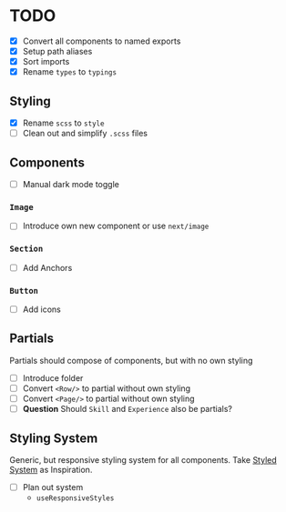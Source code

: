 # TODO

- [x] Convert all components to named exports
- [x] Setup path aliases
- [x] Sort imports
- [x] Rename `types` to `typings`

## Styling

- [x] Rename `scss` to `style`
- [ ] Clean out and simplify `.scss` files

## Components

- [ ] Manual dark mode toggle

### `Image`

- [ ] Introduce own new component or use `next/image`

### `Section`

- [ ] Add Anchors

### `Button`

- [ ] Add icons

## Partials

Partials should compose of components, but with no own styling

- [ ] Introduce folder
- [ ] Convert `<Row/>` to partial without own styling
- [ ] Convert `<Page/>` to partial without own styling
- [ ] **Question** Should `Skill` and `Experience` also be partials?

## Styling System

Generic, but responsive styling system for all components.
Take [Styled System](https://styled-system.com/) as Inspiration.

- [ ] Plan out system
  - `useResponsiveStyles`
